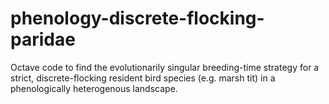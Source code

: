 phenology-discrete-flocking-paridae
===================================

Octave code to find the evolutionarily singular breeding-time strategy for a strict, discrete-flocking resident bird species (e.g. marsh tit) in a phenologically heterogenous landscape.
